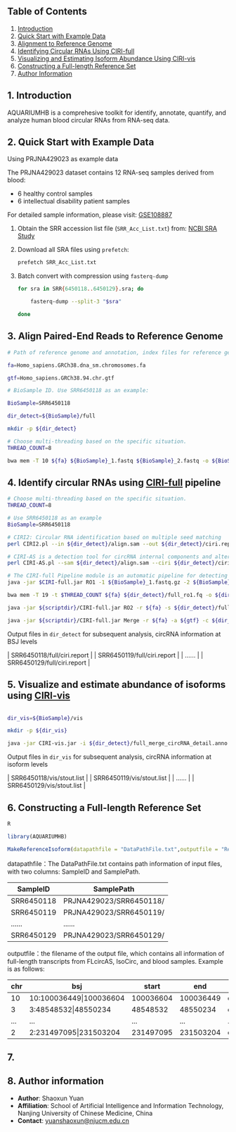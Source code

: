 


## Table of Contents

1. [Introduction](#1-introduction)  
2. [Quick Start with Example Data](#2-quick-start-with-example-data)  
3. [Alignment to Reference Genome](#3-alignment-to-reference-genome)  
4. [Identifying Circular RNAs Using CIRI-full](#4-identifying-circular-rnas-using-ciri-full)  
5. [Visualizing and Estimating Isoform Abundance Using CIRI-vis](#5-visualizing-and-estimating-isoform-abundance-using-ciri-vis)  
6. [Constructing a Full-length Reference Set](#6-constructing-a-full-length-reference-set)
7. [Author Information](#7-author-information)

## 1. Introduction

AQUARIUMHB is a comprehesive toolkit for identify, annotate, quantify, and analyze human blood circular RNAs from RNA-seq data. 

## 2. Quick Start with Example Data

Using PRJNA429023 as example data

The PRJNA429023 dataset contains 12 RNA-seq samples derived from blood:

- 6 healthy control samples  
- 6 intellectual disability patient samples  

For detailed sample information, please visit:  [GSE108887](https://www.ncbi.nlm.nih.gov/geo/query/acc.cgi?acc=GSE108887)

1. Obtain the SRR accession list file (`SRR_Acc_List.txt`) from:   [NCBI SRA Study](https://www.ncbi.nlm.nih.gov/Traces/study/?acc=PRJNA429023&o=acc_s%3Aa)  

2. Download all SRA files using ```prefetch```:  
   
   ```bash
   prefetch SRR_Acc_List.txt
   ```

3. Batch convert with compression using ```fasterq-dump```
   
   ```bash
   for sra in SRR{6450118..6450129}.sra; do
   
       fasterq-dump --split-3 "$sra" 
   
   done
   ```

## 3. Align Paired-End Reads to Reference Genome

```bash
# Path of reference genome and annotation, index files for reference genome must made first using `bwa index`

fa=Homo_sapiens.GRCh38.dna_sm.chromosomes.fa

gtf=Homo_sapiens.GRCh38.94.chr.gtf

# BioSample ID. Use SRR6450118 as an example:

BioSample=SRR6450118

dir_detect=${BioSample}/full

mkdir -p ${dir_detect}

# Choose multi-threading based on the specific situation.
THREAD_COUNT=8 

bwa mem -T 10 ${fa} ${BioSample}_1.fastq ${BioSample}_2.fastq -o ${BioSample}/full/align.sam -t $THREAD_COUNT

```

## 4. Identify circular RNAs using [CIRI-full](https://ciri-cookbook.readthedocs.io/en/latest/CIRI-full.html#) pipeline

```bash
# Choose multi-threading based on the specific situation.
THREAD_COUNT=8 

# Use SRR6450118 as an example
BioSample=SRR6450118

# CIRI2: Circular RNA identification based on multiple seed matching
perl CIRI2.pl --in ${dir_detect}/align.sam --out ${dir_detect}/ciri.report --ref_file ${fa} --anno ${gtf} --thread_num $THREAD_COUNT

# CIRI-AS is a detection tool for circRNA internal components and alternative splicing events.
perl CIRI-AS.pl --sam ${dir_detect}/align.sam --ciri ${dir_detect}/ciri.report --out ${dir_detect}/as --ref_file ${fa} --anno ${gtf} --output_all yes

# The CIRI-full Pipeline module is an automatic pipeline for detecting and reconstructing circRNAs.
java -jar $CIRI-full.jar RO1 -1 ${BioSample}_1.fastq.gz -2 ${BioSample}_2.fastq.gz -o ${dir_detect}/full -t $THREAD_COUNT

bwa mem -T 19 -t $THREAD_COUNT ${fa} ${dir_detect}/full_ro1.fq -o ${dir_detect}/full_ro1.sam -t $THREAD_COUNT

java -jar ${scriptdir}/CIRI-full.jar RO2 -r ${fa} -s ${dir_detect}/full_ro1.sam -l 150 -o ${dir_detect}/full

java -jar ${scriptdir}/CIRI-full.jar Merge -r ${fa} -a ${gtf} -c ${dir_detect}/ciri.report -as ${dir_detect}/as_jav.list -ro ${dir_detect}/full_ro2_info.list -o ${dir_detect}/full

```

Output files in ```dir_detect```  for subsequent analysis, circRNA information at BSJ levels

| SRR6450118/full/ciri.report |
| SRR6450119/full/ciri.report |
| ......                      |
| SRR6450129/full/ciri.report |

## 5. Visualize and estimate abundance of isoforms using [CIRI-vis](https://ciri-cookbook.readthedocs.io/en/latest/CIRI-vis.html)

```bash

dir_vis=${BioSample}/vis

mkdir -p ${dir_vis}

java -jar CIRI-vis.jar -i ${dir_detect}/full_merge_circRNA_detail.anno -l ${dir_detect}/as_library_length.list -d ${dir_vis} -r ${fa} -min 1
```

Output files in ```dir_vis```  for subsequent analysis, circRNA information at isoform levels

| SRR6450118/vis/stout.list |
| SRR6450119/vis/stout.list |
| ......                    |
| SRR6450129/vis/stout.list |

## 6. Constructing a Full-length Reference Set

```r
R

library(AQUARIUMHB)

MakeReferenceIsoform(datapathfile = "DataPathFile.txt",outputfile = "ReferenceIsoformFinal.txt")
```

datapathfile：The DataPathFile.txt contains path information of input files, with two columns: SampleID and SamplePath.

| SampleID   | SamplePath                    |
|------------|-------------------------------|
| SRR6450118 | PRJNA429023/SRR6450118/       |
| SRR6450119 | PRJNA429023/SRR6450119/       |
| ......     | ......                        |
| SRR6450129 | PRJNA429023/SRR6450129/       |


outputfile：the filename of the output file, which contains all information of full-length transcripts from FLcircAS, IsoCirc, and blood samples. Example is as follows:

| chr  | bsj                     | start     | end       | isoformID                                                         | strand | exon_count | exon_length | exon_total_length | ReferenceSource                                 |
|------|-------------------------|-----------|-----------|-------------------------------------------------------------------|--------|------------|-------------|-------------------|-------------------------------------------------|
| 10   | 10:100036449\|100036604 | 100036604 | 100036449 | chr10\|100036449\|100036604\|+                                    | +      | 1          | 156         | 156               | FLcircAS_Liver                                  |
| 3    | 3:48548532\|48550234    | 48548532  | 48550234  | chr3\|48548532,48549864,48550118\|48548537,48549960,48550234\|-  | -      | 3          | 6,97,117    | 220               | Full                                              |
| ...  | ...                     | ...       | ...       | ...                                                               | ...    | ...        | ...         | ...               | ...                                             |
| 2    | 2:231497095\|231503204  | 231497095 | 231503204 | chr2\|231497095,231503081\|231497252,231503204\|-                  | -      | 2          | 158,124    | 282               | Full,FLcircAS_HeLa,IsoCirc_SkeletalMuscle,IsoCirc_Testis |

## 7. 



## 8. Author information

* **Author**: Shaoxun Yuan  
* **Affiliation**: School of Artificial Intelligence and Information Technology, Nanjing University of Chinese Medicine, China  
* **Contact**: [yuanshaoxun@njucm.edu.cn](mailto:yuanshaoxun@njucm.edu.cn)  

